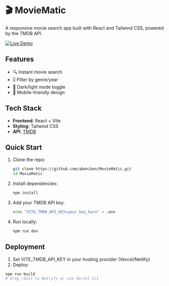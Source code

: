 # 🎬 MovieMatic

A responsive movie search app built with React and Tailwind CSS, powered by the TMDB API.

[![Live Demo](https://img.shields.io/badge/demo-Vercel-blue)](https://moviematic.vercel.app)



## Features
- 🔍 Instant movie search
- 🎚️ Filter by genre/year
- 🌙 Dark/light mode toggle
- 📱 Mobile-friendly design

## Tech Stack
- **Frontend**: React + Vite  
- **Styling**: Tailwind CSS  
- **API**: [TMDB](https://www.themoviedb.org/)  

## Quick Start
1. Clone the repo:
   ```bash
   git clone https://github.com/abeniben/MovieMatic.git
   cd MovieMatic
2. Install dependencies:
   ```bash
   npm install
3. Add your TMDB API key:
   ```bash
   echo "VITE_TMDB_API_KEY=your_key_here" > .env
4. Run locally:
   ```bash
   npm run dev

## Deployment
1. Set VITE_TMDB_API_KEY in your hosting provider (Vercel/Netlify)
2. Deploy:
  ```bash
  npm run build
  # Drag /dist to Netlify or use Vercel CLI
